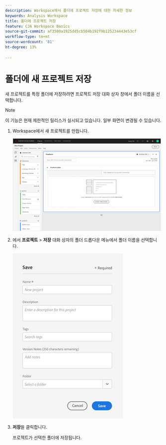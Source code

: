 ```yaml
---
description: Workspace에서 폴더에 프로젝트 저장에 대한 자세한 정보
keywords: Analysis Workspace
title: 폴더에 프로젝트 저장
feature: CJA Workspace Basics
source-git-commit: af3580a1925dd5cb504b192f9b125234443e53cf
workflow-type: tm+mt
source-wordcount: '81'
ht-degree: 13%

---
```



# 폴더에 새 프로젝트 저장

새 프로젝트를 특정 폴더에 저장하려면 프로젝트 저장 대화 상자 창에서 폴더 이름을 선택합니다.

>[!NOTE]
>
>이 기능은 현재 제한적인 릴리스가 실시되고 있습니다. 일부 화면이 변경될 수 있습니다.

1. Workspace에서 새 프로젝트를 만듭니다.

   ![](/help/analysis-workspace/build-workspace-project/assets/save-to-folder1.png)

1. 에서 **프로젝트** > **저장** 대화 상자의 폴더 드롭다운 메뉴에서 폴더 이름을 선택합니다.

   ![](/help/analysis-workspace/build-workspace-project/assets/save-to-folder2.png)

1. **저장**&#x200B;을 클릭합니다.

   프로젝트가 선택한 폴더에 저장됩니다.
